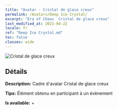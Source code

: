```yaml
---
title: "Avatar - Cristal de glace creux"
permalink: /Avatars/Deep Ice Crystal/
excerpt: "Era of Chaos  Cristal de glace creux"
last_modified_at: 2021-04-22
locale: fr
ref: "Deep Ice Crystal.md"
toc: false
classes: wide
---
```

 ![Cristal de glace creux](/images/a/avatarFrame_91.png)

## Détails

 **Description:** Cadre d'avatar Cristal de glace creux 

 **Tips:** Élément obtenu en participant à un évènement 

 **Is available:**  + 

